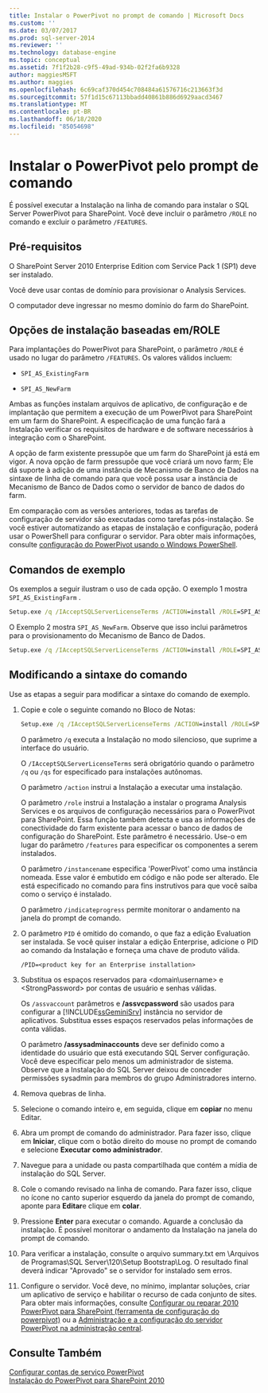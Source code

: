 ```yaml
---
title: Instalar o PowerPivot no prompt de comando | Microsoft Docs
ms.custom: ''
ms.date: 03/07/2017
ms.prod: sql-server-2014
ms.reviewer: ''
ms.technology: database-engine
ms.topic: conceptual
ms.assetid: 7f1f2b28-c9f5-49ad-934b-02f2fa6b9328
author: maggiesMSFT
ms.author: maggies
ms.openlocfilehash: 6c69caf370d454c708484a61576716c213663f3d
ms.sourcegitcommit: 57f1d15c67113bbadd40861b886d6929aacd3467
ms.translationtype: MT
ms.contentlocale: pt-BR
ms.lasthandoff: 06/18/2020
ms.locfileid: "85054698"
---
```

# <a name="install-powerpivot-from-the-command-prompt"></a>Instalar o PowerPivot pelo prompt de comando
  É possível executar a Instalação na linha de comando para instalar o SQL Server PowerPivot para SharePoint. Você deve incluir o parâmetro `/ROLE` no comando e excluir o parâmetro `/FEATURES`.  
  
## <a name="prerequisites"></a>Pré-requisitos  
 O SharePoint Server 2010 Enterprise Edition com Service Pack 1 (SP1) deve ser instalado.  
  
 Você deve usar contas de domínio para provisionar o Analysis Services.  
  
 O computador deve ingressar no mesmo domínio do farm do SharePoint.  
  
##  <a name="role-based-installation-options"></a><a name="Commands"></a>Opções de instalação baseadas em/ROLE  
 Para implantações do PowerPivot para SharePoint, o parâmetro `/ROLE` é usado no lugar do parâmetro `/FEATURES`. Os valores válidos incluem:  
  
-   `SPI_AS_ExistingFarm`  
  
-   `SPI_AS_NewFarm`  
  
 Ambas as funções instalam arquivos de aplicativo, de configuração e de implantação que permitem a execução de um PowerPivot para SharePoint em um farm do SharePoint. A especificação de uma função fará a Instalação verificar os requisitos de hardware e de software necessários à integração com o SharePoint.  
  
 A opção de farm existente pressupõe que um farm do SharePoint já está em vigor. A nova opção de farm pressupõe que você criará um novo farm; Ele dá suporte à adição de uma instância de Mecanismo de Banco de Dados na sintaxe de linha de comando para que você possa usar a instância de Mecanismo de Banco de Dados como o servidor de banco de dados do farm.  
  
 Em comparação com as versões anteriores, todas as tarefas de configuração de servidor são executadas como tarefas pós-instalação. Se você estiver automatizando as etapas de instalação e configuração, poderá usar o PowerShell para configurar o servidor. Para obter mais informações, consulte [configuração do PowerPivot usando o Windows PowerShell](https://docs.microsoft.com/analysis-services/power-pivot-sharepoint/power-pivot-configuration-using-windows-powershell).  
  
## <a name="example-commands"></a>Comandos de exemplo  
 Os exemplos a seguir ilustram o uso de cada opção. O exemplo 1 mostra `SPI_AS_ExistingFarm` .  
  
```cmd
Setup.exe /q /IAcceptSQLServerLicenseTerms /ACTION=install /ROLE=SPI_AS_ExistingFarm /INSTANCENAME=PowerPivot /INDICATEPROGRESS/ASSVCACCOUNT=<DomainName\UserName> /ASSVCPASSWORD=<StrongPassword> /ASSYSADMINACCOUNTS=<DomainName\UserName>   
```  
  
 O Exemplo 2 mostra `SPI_AS_NewFarm`. Observe que isso inclui parâmetros para o provisionamento do Mecanismo de Banco de Dados.  
  
```cmd
Setup.exe /q /IAcceptSQLServerLicenseTerms /ACTION=install /ROLE=SPI_AS_NewFarm /INSTANCENAME=PowerPivot /INDICATEPROGRESS/SQLSVCACCOUNT=<DomainName\UserName> /SQLSVCPASSWORD=<StrongPassword> /SQLSYSADMINACCOUNTS=<DomainName\UserName> /AGTSVCACCOUNT=<DomainName\UserName> /AGTSVCPASSWORD=<StrongPassword> /ASSVCACCOUNT=<DomainName\UserName> /ASSVCPASSWORD=<StrongPassword> /ASSYSADMINACCOUNTS=<DomainName\UserName>   
```  
  
##  <a name="modifying-the-command-syntax"></a><a name="Join"></a>Modificando a sintaxe do comando  
 Use as etapas a seguir para modificar a sintaxe do comando de exemplo.  
  
1.  Copie e cole o seguinte comando no Bloco de Notas:  
  
    ```cmd
    Setup.exe /q /IAcceptSQLServerLicenseTerms /ACTION=install /ROLE=SPI_AS_ExistingFarm /INSTANCENAME=PowerPivot /INDICATEPROGRESS/ASSVCACCOUNT=<DomainName\UserName> /ASSVCPASSWORD=<StrongPassword> /ASSYSADMINACCOUNTS=<DomainName\UserName>   
    ```  
  
     O parâmetro `/q` executa a Instalação no modo silencioso, que suprime a interface do usuário.  
  
     O `/IAcceptSQLServerLicenseTerms` será obrigatório quando o parâmetro `/q` ou `/qs` for especificado para instalações autônomas.  
  
     O parâmetro `/action` instrui a Instalação a executar uma instalação.  
  
     O parâmetro `/role` instrui a Instalação a instalar o programa Analysis Services e os arquivos de configuração necessários para o PowerPivot para SharePoint. Essa função também detecta e usa as informações de conectividade do farm existente para acessar o banco de dados de configuração do SharePoint. Este parâmetro é necessário. Use-o em lugar do parâmetro `/features` para especificar os componentes a serem instalados.  
  
     O parâmetro `/instancename` especifica 'PowerPivot' como uma instância nomeada. Esse valor é embutido em código e não pode ser alterado. Ele está especificado no comando para fins instrutivos para que você saiba como o serviço é instalado.  
  
     O parâmetro `/indicateprogress` permite monitorar o andamento na janela do prompt de comando.  
  
2.  O parâmetro `PID` é omitido do comando, o que faz a edição Evaluation ser instalada. Se você quiser instalar a edição Enterprise, adicione o PID ao comando da Instalação e forneça uma chave de produto válida.  
  
    ```  
    /PID=<product key for an Enterprise installation>  
    ```  
  
3.  Substitua os espaços reservados para \<domain\username> e \<StrongPassword> por contas de usuário e senhas válidas.  
  
     Os `/assvaccount` parâmetros e **/assvcpassword** são usados para configurar a [!INCLUDE[ssGeminiSrv](../../includes/ssgeminisrv-md.md)] instância no servidor de aplicativos. Substitua esses espaços reservados pelas informações de conta válidas.  
  
     O parâmetro **/assysadminaccounts** deve ser definido como a identidade do usuário que está executando SQL Server configuração. Você deve especificar pelo menos um administrador de sistema. Observe que a Instalação do SQL Server deixou de conceder permissões sysadmin para membros do grupo Administradores interno.  
  
4.  Remova quebras de linha.  
  
5.  Selecione o comando inteiro e, em seguida, clique em **copiar** no menu Editar.  
  
6.  Abra um prompt de comando do administrador. Para fazer isso, clique em **Iniciar**, clique com o botão direito do mouse no prompt de comando e selecione **Executar como administrador**.  
  
7.  Navegue para a unidade ou pasta compartilhada que contém a mídia de instalação do SQL Server.  
  
8.  Cole o comando revisado na linha de comando. Para fazer isso, clique no ícone no canto superior esquerdo da janela do prompt de comando, aponte para **Editar**e clique em **colar**.  
  
9. Pressione **Enter** para executar o comando. Aguarde a conclusão da instalação. É possível monitorar o andamento da Instalação na janela do prompt de comando.  
  
10. Para verificar a instalação, consulte o arquivo summary.txt em \Arquivos de Programas\SQL Server\120\Setup Bootstrap\Log. O resultado final deverá indicar "Aprovado" se o servidor for instalado sem erros.  
  
11. Configure o servidor. Você deve, no mínimo, implantar soluções, criar um aplicativo de serviço e habilitar o recurso de cada conjunto de sites. Para obter mais informações, consulte [Configurar ou reparar 2010 PowerPivot para SharePoint &#40;ferramenta de configuração do powerpivot&#41;](../../../2014/analysis-services/configure-repair-powerpivot-sharepoint-2010.md) ou a [Administração e a configuração do servidor PowerPivot na administração central](https://docs.microsoft.com/analysis-services/power-pivot-sharepoint/power-pivot-server-administration-and-configuration-in-central-administration).  
  
## <a name="see-also"></a>Consulte Também  
 [Configurar contas de serviço PowerPivot](https://docs.microsoft.com/analysis-services/power-pivot-sharepoint/configure-power-pivot-service-accounts)   
 [Instalação do PowerPivot para SharePoint 2010](../../../2014/sql-server/install/powerpivot-for-sharepoint-2010-installation.md)  
